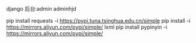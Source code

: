 django 后台:admin  adminhjd

pip install requests -i https://pypi.tuna.tsinghua.edu.cn/simple
pip install -i https://mirrors.aliyun.com/pypi/simple/ lxml 
pip install pypinyin -i https://mirrors.aliyun.com/pypi/simple/